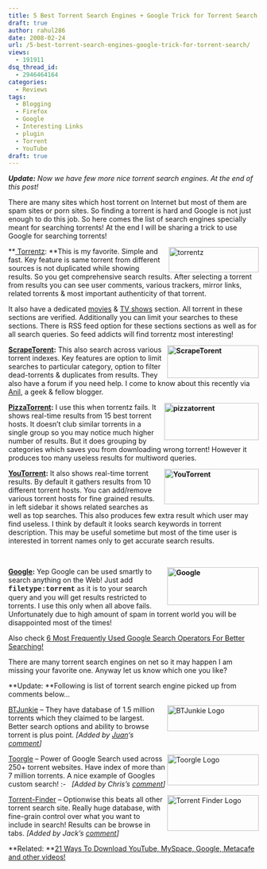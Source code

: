 ```yaml
---
title: 5 Best Torrent Search Engines + Google Trick for Torrent Search!
draft: true
author: rahul286
date: 2008-02-24
url: /5-best-torrent-search-engines-google-trick-for-torrent-search/
views:
  - 191911
dsq_thread_id:
  - 2946464164
categories:
  - Reviews
tags:
  - Blogging
  - Firefox
  - Google
  - Interesting Links
  - plugin
  - Torrent
  - YouTube
draft: true
---
```

***Update:** Now we have few more nice torrent search engines. At the end of this post!*

There are many sites which host torrent on Internet but most of them are spam sites or porn sites. So finding a torrent is hard and Google is not just enough to do this job. So here comes the list of search engines specially meant for searching torrents! At the end I will be sharing a trick to use Google for searching torrents!

**<a href="http://www.torrentz.com/" onclick="_gaq.push(['_trackEvent', 'outbound-article', 'http://www.torrentz.com/', ' Torrentz']);" ><img class="wp-image-51443" style="margin: 0px 0px 0px 10px; border-width: 0px;" alt="torrentz" src="http://cdn.devilsworkshop.org/files/2008/02/torrentz.jpg" width="181" height="51" align="right" border="0" /> Torrentz</a>: **This is my favorite. Simple and fast. Key feature is same torrent from different sources is not duplicated while showing results. So you get comprehensive search results. After selecting a torrent from results you can see user comments, various trackers, mirror links, related torrents & most important authenticity of that torrent.

It also have a dedicated <a href="http://www.torrentz.com/movies" onclick="_gaq.push(['_trackEvent', 'outbound-article', 'http://www.torrentz.com/movies', 'movies']);" >movies</a> & <a href="http://www.torrentz.com/tv" onclick="_gaq.push(['_trackEvent', 'outbound-article', 'http://www.torrentz.com/tv', 'TV shows']);" >TV shows</a> section. All torrent in these sections are verified. Additionally you can limit your searches to these sections. There is RSS feed option for these sections sections as well as for all search queries. So feed addicts will find torrentz most interesting!

**<a href="http://scrapetorrent.com/" onclick="_gaq.push(['_trackEvent', 'outbound-article', 'http://scrapetorrent.com/', '']);" ><img style="margin: 0px 0px 0px 10px; border-width: 0px;" alt="ScrapeTorent" src="http://cdn.devilsworkshop.org/files/2008/02/scrapetorent.gif" width="184" height="66" align="right" border="0" /></a> <a href="http://scrapetorrent.com/" onclick="_gaq.push(['_trackEvent', 'outbound-article', 'http://scrapetorrent.com/', 'ScrapeTorent']);" >ScrapeTorent</a>:** This also search across various torrent indexes. Key features are option to limit searches to particular category, option to filter dead-torrents & duplicates from results. They also have a forum if you need help. I come to know about this recently via <a href="http://www.anilwadghule.com/" onclick="_gaq.push(['_trackEvent', 'outbound-article', 'http://www.anilwadghule.com/', 'Anil']);" >Anil</a>, a geek & fellow blogger.

**<a href="http://www.pizzatorrent.com/" onclick="_gaq.push(['_trackEvent', 'outbound-article', 'http://www.pizzatorrent.com/', ' PizzaTorrent']);" ><img style="margin: 0px 0px 0px 10px; border-width: 0px;" alt="pizzatorrent" src="http://cdn.devilsworkshop.org/files/2008/02/pizzatorrent.jpg" width="190" height="75" align="right" border="0" /> PizzaTorrent</a>:** I use this when torrentz fails. It shows real-time results from 15 best torrent hosts. It doesn&#8217;t club similar torrents in a single group so you may notice much higher number of results. But it does grouping by categories which saves you from downloading wrong torrent! However it produces too many useless results for multiword queries.

**<a href="http://www.youtorrent.com/" onclick="_gaq.push(['_trackEvent', 'outbound-article', 'http://www.youtorrent.com/', '']);" ><img style="margin: 0px 0px 0px 10px; border-width: 0px;" alt="YouTorrent" src="http://cdn.devilsworkshop.org/files/2008/02/youtorrent.png" width="190" height="71" align="right" border="0" /></a><a href="http://www.youtorrent.com/" onclick="_gaq.push(['_trackEvent', 'outbound-article', 'http://www.youtorrent.com/', 'YouTorrent']);" >YouTorrent</a>:** It also shows real-time torrent results. By default it gathers results from 10 different torrent hosts. You can add/remove various torrent hosts for fine grained results. in left sidebar it shows related searches as well as top searches. This also produces few extra result which user may find useless. I think by default it looks search keywords in torrent description. This may be useful sometime but most of the time user is interested in torrent names only to get accurate search results.

&nbsp;

**<a href="http://www.google.com/search?q=filetype%3Atorrent" onclick="_gaq.push(['_trackEvent', 'outbound-article', 'http://www.google.com/search?q=filetype%3Atorrent', '']);" ><img style="margin: 0px 0px 0px 10px; border-width: 0px;" alt="Google" src="http://cdn.devilsworkshop.org/files/2008/02/google.png" width="184" height="76" align="right" border="0" /></a><a href="http://www.google.com/search?q=filetype%3Atorrent" onclick="_gaq.push(['_trackEvent', 'outbound-article', 'http://www.google.com/search?q=filetype%3Atorrent', 'Google']);" >Google</a>:** Yep Google can be used smartly to search anything on the Web! Just add **<span style="font-family: courier;">filetype:torrent</span>** as it is to your search query and you will get results restricted to torrents. I use this only when all above fails. Unfortunately due to high amount of spam in torrent world you will be disappointed most of the times!

Also check <a title="Permanent link to 6 Most Frequently Used Google Search Operators For Better Searching!" href="http://devilsworkshop.org/2008/03/18/6-most-frequently-used-google-search-operators-for-better-searching/" rel="bookmark">6 Most Frequently Used Google Search Operators For Better Searching!</a>

There are many torrent search engines on net so it may happen I am missing your favorite one. Anyway let us know which one you like?

**Update: **Following is list of torrent search engine picked up from comments below&#8230;

<a href="http://btjunkie.org/" onclick="_gaq.push(['_trackEvent', 'outbound-article', 'http://btjunkie.org/', '']);" ><img style="margin: 0px 0px 0px 5px; border-width: 0px;" alt="BTJunkie Logo" src="http://cdn.devilsworkshop.org/files/2008/03/image66.png" width="184" height="52" align="right" border="0" /></a> <a href="http://btjunkie.org/" onclick="_gaq.push(['_trackEvent', 'outbound-article', 'http://btjunkie.org/', 'BTJunkie']);" >BTJunkie</a> &#8211; They have database of 1.5 million torrents which they claimed to be largest. Better search options and ability to browse torrent is plus point. *[Added by <a href="http://www.diginetperu.com/" onclick="_gaq.push(['_trackEvent', 'outbound-article', 'http://www.diginetperu.com/', 'Juan']);" >Juan</a>&#8216;s [comment][1]]*

<a href="http://www.toorgle.com/" onclick="_gaq.push(['_trackEvent', 'outbound-article', 'http://www.toorgle.com/', '']);" ><img style="border: 0px;" alt="Toorgle Logo" src="http://cdn.devilsworkshop.org/files/2008/04/image38.png" width="184" height="62" align="right" border="0" /></a> <a href="http://www.toorgle.com/" onclick="_gaq.push(['_trackEvent', 'outbound-article', 'http://www.toorgle.com/', 'Toorgle']);" >Toorgle</a> &#8211; Power of Google Search used across 250+ torrent websites. Have index of more than 7 million torrents. A nice example of Googles custom search! <img src="http://devilsworkshop.org/wp-includes/images/smilies/simple-smile.png" alt=":-)" class="wp-smiley" style="height: 1em; max-height: 1em;" />  *[Added by Chris&#8217;s [comment][2]]*

<a href="http://torrent-finder.com/" onclick="_gaq.push(['_trackEvent', 'outbound-article', 'http://torrent-finder.com/', '']);" ><img style="border: 0px;" alt="Torrent Finder Logo" src="http://cdn.devilsworkshop.org/files/2008/04/image39.png" width="184" height="72" align="right" border="0" /></a> <a href="http://torrent-finder.com/" onclick="_gaq.push(['_trackEvent', 'outbound-article', 'http://torrent-finder.com/', 'Torrent-Finder']);" >Torrent-Finder</a> &#8211; Optionwise this beats all other torrent search site. Really huge database, with fine-grain control over what you want to include in search! Results can be browse in tabs. *[Added by Jack&#8217;s [comment][3]]*

**Related: **[21 Ways To Download YouTube, MySpace, Google, Metacafe and other videos!][4]

 [1]: #comment-24381
 [2]: #comment-25475
 [3]: #comment-28701
 [4]: http://devilsworkshop.org/2008/03/28/21-ways-to-download-youtube-myspace-google-metacafe-and-other-videos/
